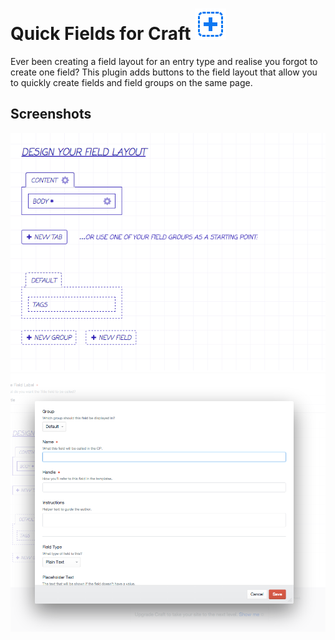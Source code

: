 # Quick Fields for Craft ![logo](logo.png)

Ever been creating a field layout for an entry type and realise you forgot to create one field? This plugin adds buttons
to the field layout that allow you to quickly create fields and field groups on the same page.

## Screenshots

![Quick Field buttons screenshot](screenshots/screenshot-01.png)
![Quick Field create field screenshot](screenshots/screenshot-02.png)
